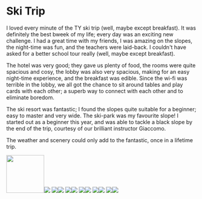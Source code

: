 <html>
<h1>Ski Trip</h1>
  <body>
    <p>I loved every minute of the TY ski trip (well, maybe except breakfast). It was definitely the best bweek of my life; every day was an exciting new challenge. I had a great time with my friends, I was amazing on the slopes, the night-time was fun, and the teachers were laid-back. I couldn't have asked for a better school tour really (well, maybe except breakfast).</p>
    <p>The hotel was very good; they gave us plenty of food, the rooms were quite spacious and cosy, the lobby was also very spacious, making for an easy night-time experience, and the breakfast was edible. Since the wi-fi was terrible in the lobby, we all got the chance to sit around tables and play cards with each other; a superb way to connect with each other and to eliminate boredom.</p>
    <p>The ski resort was fantastic; I found the slopes quite suitable for a beginner; easy to master and very wide. The ski-park was my favourite slope! I started out as a beginner this year, and was able to tackle a black slope by the end of the trip, courtesy of our brilliant instructor Giaccomo.</p>
    <p>The weather and scenery could only add to the fantastic, once in a lifetime trip.</p>
    <img style = "height:100px" src = "/pictures/3.jpg"><img src = "/pictures/4.jpg"> 
    <img src = "/pictures/7.jpg"><img src = "/pictures/11.jpg">
    <img src = "/pictures/12.jpg"><img src = "/pictures/14.jpg">
    <img src = "/pictures/22.jpg"><img src = "/pictures/24.jpg">
    <img src = "/pictures/26.jpg"><img src = "/pictures/27.jpg">
    <img src = "/pictures/32.jpg"><img src = "/pictures/39.jpg">
  </body>
</html>
